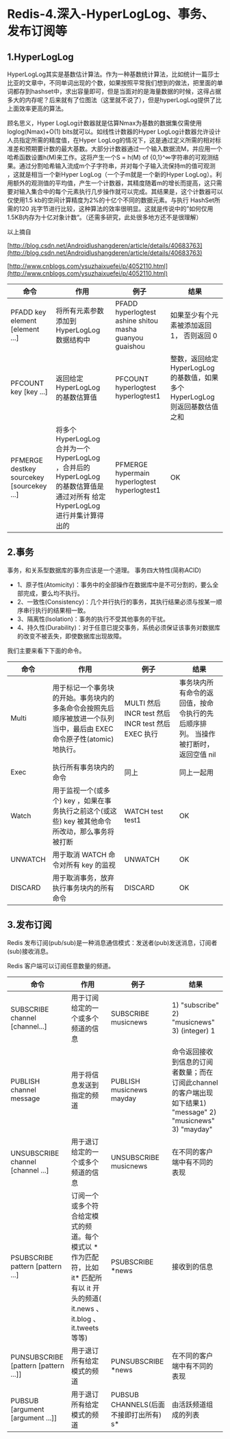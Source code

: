 # Redis-4.深入-HyperLogLog、事务、发布订阅等

## 1.HyperLogLog
 HyperLogLog其实是基数估计算法。作为一种基数统计算法，比如统计一篇莎士比亚的文章中，不同单词出现的个数，如果按照平常我们想到的做法，把里面的单词都存到hashset中，求出容量即可，但是当面对的是海量数据的时候，这得占据多大的内存呢？后来就有了位图法（这里就不说了），但是hyperLogLog提供了比上面效率更高的算法。

顾名思义，Hyper LogLog计数器就是估算Nmax为基数的数据集仅需使用loglog(Nmax)+O(1) bits就可以。如线性计数器的Hyper LogLog计数器允许设计人员指定所需的精度值，在Hyper LogLog的情况下，这是通过定义所需的相对标准差和预期要计数的最大基数。大部分计数器通过一个输入数据流M，并应用一个哈希函数设置h(M)来工作。这将产生一个S = h(M) of {0,1}^∞字符串的可观测结果。通过分割哈希输入流成m个子字符串，并对每个子输入流保持m的值可观测 ，这就是相当一个新Hyper LogLog（一个子m就是一个新的Hyper LogLog）。利用额外的观测值的平均值，产生一个计数器，其精度随着m的增长而提高，这只需要对输入集合中的每个元素执行几步操作就可以完成。其结果是，这个计数器可以仅使用1.5 kb的空间计算精度为2%的十亿个不同的数据元素。与执行 HashSet所需的120 兆字节进行比较，这种算法的效率很明显。这就是传说中的”如何仅用1.5KB内存为十亿对象计数“。（还需多研究，此处很多地方还不是很理解）

以上摘自

[http://blog.csdn.net/Androidlushangderen/article/details/40683763](http://blog.csdn.net/Androidlushangderen/article/details/40683763)

[http://www.cnblogs.com/ysuzhaixuefei/p/4052110.html](http://www.cnblogs.com/ysuzhaixuefei/p/4052110.html)

命令 | 作用 | 例子 | 结果
---|---|---|---
PFADD key element [element ...]| 将所有元素参数添加到 HyperLogLog 数据结构中|PFADD hyperlogtest ashine shitou masha guanyou guaishou|如果至少有个元素被添加返回 1， 否则返回 0
PFCOUNT key [key ...]| 返回给定 HyperLogLog 的基数估算值|PFCOUNT hyperlogtest hyperlogtest1|整数，返回给定 HyperLogLog 的基数值，如果多个 HyperLogLog 则返回基数估值之和
PFMERGE destkey sourcekey [sourcekey ...]|将多个 HyperLogLog 合并为一个 HyperLogLog ，合并后的 HyperLogLog 的基数估算值是通过对所有 给定 HyperLogLog 进行并集计算得出的|PFMERGE hypermain hyperlogtest hyperlogtest1|OK


## 2.事务
事务，和关系型数据库的事务应该是一个道理。
事务四大特性(简称ACID) 
- 1、原子性(Atomicity)：事务中的全部操作在数据库中是不可分割的，要么全部完成，要么均不执行。
- 2、一致性(Consistency)：几个并行执行的事务，其执行结果必须与按某一顺序串行执行的结果相一致。
- 3、隔离性(Isolation)：事务的执行不受其他事务的干扰。
- 4、持久性(Durability)：对于任意已提交事务，系统必须保证该事务对数据库的改变不被丢失，即使数据库出现故障。 

我们主要来看下下面的命令。

命令 | 作用 | 例子 | 结果
---|---|---|---
Multi|用于标记一个事务块的开始。事务块内的多条命令会按照先后顺序被放进一个队列当中，最后由 EXEC 命令原子性(atomic)地执行。|MULTI 然后INCR test 然后INCR test 然后EXEC 执行|事务块内所有命令的返回值，按命令执行的先后顺序排列。 当操作被打断时，返回空值 nil 
Exec| 执行所有事务块内的命令|同上|同上一起用
Watch|用于监视一个(或多个) key ，如果在事务执行之前这个(或这些) key 被其他命令所改动，那么事务将被打断|WATCH test test1|OK
UNWATCH |用于取消 WATCH 命令对所有 key 的监视|UNWATCH|OK
DISCARD |用于取消事务，放弃执行事务块内的所有命令|DISCARD|OK


## 3.发布订阅
Redis 发布订阅(pub/sub)是一种消息通信模式：发送者(pub)发送消息，订阅者(sub)接收消息。

Redis 客户端可以订阅任意数量的频道。 


命令 | 作用 | 例子 | 结果
---|---|---|---
SUBSCRIBE channel [channel...]|用于订阅给定的一个或多个频道的信息|SUBSCRIBE musicnews|1) "subscribe" 2) "musicnews" 3) (integer) 1 
PUBLISH channel message| 用于将信息发送到指定的频道|PUBLISH musicnews mayday|命令返回接收到信息的订阅者数量；而在订阅此channel的客户端出现如下结果1) "message" 2) "musicnews" 3) "mayday"
UNSUBSCRIBE channel [channel ...]|用于退订给定的一个或多个频道的信息|UNSUBSCRIBE musicnews|在不同的客户端中有不同的表现
PSUBSCRIBE pattern [pattern ...]|订阅一个或多个符合给定模式的频道。每个模式以 * 作为匹配符，比如 it* 匹配所有以 it 开头的频道( it.news 、 it.blog 、 it.tweets 等等)|PSUBSCRIBE *news|接收到的信息
PUNSUBSCRIBE [pattern [pattern ...]] |用于退订所有给定模式的频道|PUNSUBSCRIBE *news|在不同的客户端中有不同的表现
PUBSUB <subcommand> [argument [argument ...]]|用于退订所有给定模式的频道|PUBSUB CHANNELS(后面不接即打出所有) s*|由活跃频道组成的列表






 


